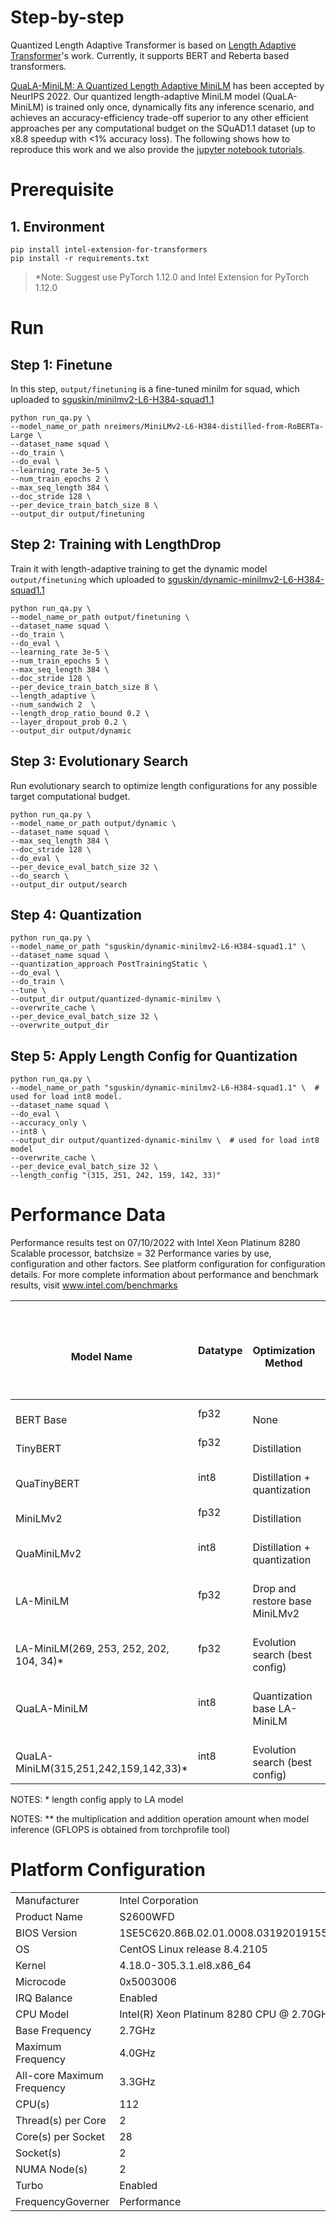 Step-by-step
============

Quantized Length Adaptive Transformer is based on [Length Adaptive Transformer](https://github.com/clovaai/length-adaptive-transformer)'s work. Currently, it supports BERT and Reberta based transformers.

[QuaLA-MiniLM: A Quantized Length Adaptive MiniLM](https://arxiv.org/abs/2210.17114) has been accepted by NeurIPS 2022. Our quantized length-adaptive MiniLM model (QuaLA-MiniLM) is trained only once, dynamically fits any inference scenario, and achieves an accuracy-efficiency trade-off superior to any other efficient approaches per any computational budget on the SQuAD1.1 dataset (up to x8.8 speedup with <1% accuracy loss). The following shows how to reproduce this work and we also provide the [jupyter notebook tutorials](../../../../../../docs/tutorials/pytorch/question-answering/Dynamic_MiniLM_SQuAD.ipynb).

# Prerequisite​

## 1. Environment
```
pip install intel-extension-for-transformers
pip install -r requirements.txt
```
  >*Note: Suggest use PyTorch 1.12.0 and Intel Extension for PyTorch 1.12.0

# Run


## Step 1: Finetune
In this step, `output/finetuning` is a fine-tuned minilm for squad, which uploaded to [sguskin/minilmv2-L6-H384-squad1.1](https://huggingface.co/sguskin/minilmv2-L6-H384-squad1.1)
```
python run_qa.py \
--model_name_or_path nreimers/MiniLMv2-L6-H384-distilled-from-RoBERTa-Large \
--dataset_name squad \
--do_train \
--do_eval \
--learning_rate 3e-5 \
--num_train_epochs 2 \
--max_seq_length 384 \
--doc_stride 128 \
--per_device_train_batch_size 8 \
--output_dir output/finetuning
```


## Step 2: Training with LengthDrop
Train it with length-adaptive training to get the dynamic model `output/finetuning` which uploaded to [sguskin/dynamic-minilmv2-L6-H384-squad1.1](https://huggingface.co/sguskin/dynamic-minilmv2-L6-H384-squad1.1)

```
python run_qa.py \
--model_name_or_path output/finetuning \
--dataset_name squad \
--do_train \
--do_eval \
--learning_rate 3e-5 \
--num_train_epochs 5 \
--max_seq_length 384 \
--doc_stride 128 \
--per_device_train_batch_size 8 \
--length_adaptive \
--num_sandwich 2  \
--length_drop_ratio_bound 0.2 \
--layer_dropout_prob 0.2 \
--output_dir output/dynamic 

```


## Step 3: Evolutionary Search

Run evolutionary search to optimize length configurations for any possible target computational budget.

```
python run_qa.py \
--model_name_or_path output/dynamic \
--dataset_name squad \
--max_seq_length 384 \
--doc_stride 128 \
--do_eval \
--per_device_eval_batch_size 32 \
--do_search \
--output_dir output/search

```

## Step 4: Quantization

```
python run_qa.py \
--model_name_or_path "sguskin/dynamic-minilmv2-L6-H384-squad1.1" \
--dataset_name squad \
--quantization_approach PostTrainingStatic \
--do_eval \
--do_train \
--tune \
--output_dir output/quantized-dynamic-minilmv \
--overwrite_cache \
--per_device_eval_batch_size 32 \
--overwrite_output_dir
```


## Step 5: Apply Length Config for Quantization
```
python run_qa.py \
--model_name_or_path "sguskin/dynamic-minilmv2-L6-H384-squad1.1" \  # used for load int8 model.
--dataset_name squad \
--do_eval \
--accuracy_only \
--int8 \
--output_dir output/quantized-dynamic-minilmv \  # used for load int8 model
--overwrite_cache \
--per_device_eval_batch_size 32 \
--length_config "(315, 251, 242, 159, 142, 33)"
```


# Performance Data
Performance results test on ​​07/10/2022 with Intel Xeon Platinum 8280 Scalable processor, batchsize = 32
Performance varies by use, configuration and other factors. See platform configuration for configuration details. For more complete information about performance and benchmark results, visit www.intel.com/benchmarks


<table>
<thead>
  <tr>
    <th rowspan="2"><br>Model Name</th>
    <th rowspan="2">Datatype</th>
    <th rowspan="2"><br>Optimization Method</th>
    <th rowspan="2"><br><br><br>Modelsize (MB)</th>
    <th colspan="4"><br>InferenceResult</th>
  </tr>
  <tr>
    <th><br>Accuracy(F1)</th>
    <th><br>Latency(ms)</th>
    <th><br>GFLOPS**</th>
    <th><br>Speedup<br><br>(comparedwith BERT Base)</th>
  </tr>
</thead>
<tbody>
  <tr>
    <td><br>BERT Base</td>
    <td>fp32</td>
    <td><br>None</td>
    <td><br>415.47</td>
    <td><br>88.58</td>
    <td><br>56.56</td>
    <td><br>35.3</td>
    <td><br>1x</td>
  </tr>
  <tr>
    <td><br>TinyBERT</td>
    <td>fp32</td>
    <td><br>Distillation</td>
    <td><br>253.20</td>
    <td><br>88.39</td>
    <td><br>32.40</td>
    <td><br>17.7</td>
    <td><br>1.75x</td>
  </tr>
  <tr>
    <td><br>QuaTinyBERT</td>
    <td>int8</td>
    <td><br>Distillation + quantization</td>
    <td><br>132.06</td>
    <td><br>87.67</td>
    <td><br>15.58</td>
    <td><br>17.7</td>
    <td><br>3.63x</td>
  </tr>
  <tr>
    <td><br>MiniLMv2</td>
    <td>fp32</td>
    <td><br>Distillation</td>
    <td><br>115.04</td>
    <td><br>88.70</td>
    <td><br>18.23</td>
    <td><br>4.76</td>
    <td><br>3.10x</td>
  </tr>
  <tr>
    <td><br>QuaMiniLMv2</td>
    <td>int8</td>
    <td><br>Distillation + quantization</td>
    <td><br>84.85</td>
    <td><br>88.54</td>
    <td><br>9.14</td>
    <td><br>4.76</td>
    <td><br>6.18x</td>
  </tr>
  <tr>
    <td><br>LA-MiniLM</td>
    <td>fp32</td>
    <td><br>Drop and restore base MiniLMv2</td>
    <td><br>115.04</td>
    <td><br>89.28</td>
    <td><br>16.99</td>
    <td><br>4.76</td>
    <td><br>3.33x</td>
  </tr>
  <tr>
    <td><br>LA-MiniLM(269, 253, 252, 202, 104, 34)*</td>
    <td>fp32</td>
    <td><br>Evolution search (best config)</td>
    <td><br>115.04</td>
    <td><br>87.76</td>
    <td><br>11.44</td>
    <td><br>2.49</td>
    <td><br>4.94x</td>
  </tr>
  <tr>
    <td><br>QuaLA-MiniLM</td>
    <td>int8</td>
    <td><br>Quantization base LA-MiniLM</td>
    <td><br>84.85</td>
    <td><br>88.85</td>
    <td><br>7.84</td>
    <td><br>4.76</td>
    <td><br>7.21x</td>
  </tr>
  <tr>
    <td><br>QuaLA-MiniLM(315,251,242,159,142,33)*</td>
    <td>int8</td>
    <td><br>Evolution search (best config)</td>
    <td><br>84.86</td>
    <td><br>87.68</td>
    <td><br>6.41</td>
    <td><br>2.55</td>
    <td><br>8.82x</td>
  </tr>
</tbody>
</table>
NOTES: * length config apply to LA model


NOTES: ** the multiplication and addition operation amount when model inference  (GFLOPS is obtained from torchprofile tool)


# Platform Configuration

<table>
<tbody>
  <tr>
    <td>Manufacturer</td>
    <td>Intel Corporation</td>
  </tr>
  <tr>
    <td>Product Name</td>
    <td>S2600WFD</td>
  </tr>
  <tr>
    <td>BIOS Version</td>
    <td>1SE5C620.86B.02.01.0008.031920191559</td>
  </tr>
  <tr>
    <td>OS</td>
    <td>CentOS Linux release 8.4.2105</td>
  </tr>
  <tr>
    <td>Kernel</td>
    <td>4.18.0-305.3.1.el8.x86_64</td>
  </tr>
  <tr>
    <td>Microcode</td>
    <td>0x5003006</td>
  </tr>
  <tr>
    <td>IRQ Balance</td>
    <td>Enabled</td>
  </tr>
  <tr>
    <td>CPU Model</td>
    <td>Intel(R) Xeon Platinum 8280 CPU @ 2.70GHz</td>
  </tr>
  <tr>
    <td>Base Frequency</td>
    <td>2.7GHz</td>
  </tr>
  <tr>
    <td>Maximum Frequency</td>
    <td>4.0GHz</td>
  </tr>
  <tr>
    <td>All-core Maximum Frequency</td>
    <td>3.3GHz</td>
  </tr>
  <tr>
    <td>CPU(s)</td>
    <td>112</td>
  </tr>
  <tr>
    <td>Thread(s) per Core</td>
    <td>2</td>
  </tr>
  <tr>
    <td>Core(s) per Socket</td>
    <td>28</td>
  </tr>
  <tr>
    <td>Socket(s)</td>
    <td>2</td>
  </tr>
  <tr>
    <td>NUMA Node(s)</td>
    <td>2</td>
  </tr>
  <tr>
    <td>Turbo</td>
    <td>Enabled</td>
  </tr>
  <tr>
    <td>FrequencyGoverner</td>
    <td>Performance</td>
  </tr>
</tbody>
</table>
